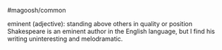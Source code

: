 #magoosh/common

eminent (adjective): standing above others in quality or position 
Shakespeare is an eminent author in the English language, but I find his writing uninteresting and 
melodramatic. 
